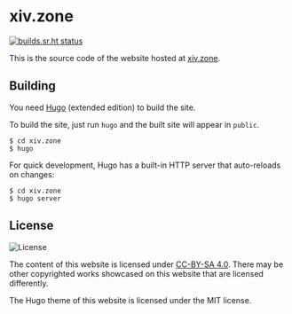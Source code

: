 # xiv.zone

[![builds.sr.ht status](https://builds.sr.ht/~redstrate/xiv.zone.svg)](https://builds.sr.ht/~redstrate/xiv.zone.com?)

This is the source code of the website hosted at [xiv.zone](https://xiv.zone/).

## Building

You need [Hugo](https://gohugo.io/installation/) (extended edition) to build the site.

To build the site, just run `hugo` and the built site will appear in `public`.

```
$ cd xiv.zone
$ hugo
```

For quick development, Hugo has a built-in HTTP server that auto-reloads on changes:

```
$ cd xiv.zone
$ hugo server
```

## License

![License](https://licensebuttons.net/l/by-sa/3.0/88x31.png)

The content of this website is licensed under [CC-BY-SA 4.0](https://creativecommons.org/licenses/by-sa/4.0/). There may be other copyrighted works showcased on this website that are licensed differently.

The Hugo theme of this website is licensed under the MIT license.
